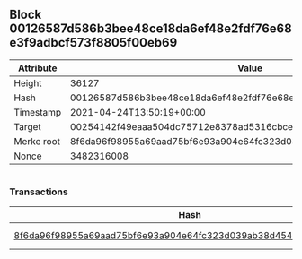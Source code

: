 ## Block 00126587d586b3bee48ce18da6ef48e2fdf76e68e3f9adbcf573f8805f00eb69

Attribute | Value
--- | ---
Height | 36127
Hash | 00126587d586b3bee48ce18da6ef48e2fdf76e68e3f9adbcf573f8805f00eb69
Timestamp | 2021-04-24T13:50:19+00:00
Target | 00254142f49eaaa504dc75712e8378ad5316cbcead634704b3734b6271167cc4
Merke root | 8f6da96f98955a69aad75bf6e93a904e64fc323d039ab38d454aa36946d7903e
Nonce | 3482316008

```

```

### Transactions

Hash | Amount
--- | ---
[8f6da96f98955a69aad75bf6e93a904e64fc323d039ab38d454aa36946d7903e](8f6da96f98955a69aad75bf6e93a904e64fc323d039ab38d454aa36946d7903e.md) | 10.00000000 SKEPTI 
